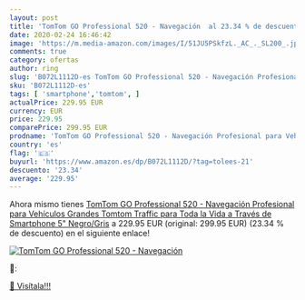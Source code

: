 ```yaml
---
layout: post
title: 'TomTom GO Professional 520 - Navegación  al 23.34 % de descuento'
date: 2020-02-24 16:46:42
image: 'https://m.media-amazon.com/images/I/51JU5PSkfzL._AC_._SL200_.jpg'
comments: true
category: ofertas
author: ring
slug: 'B072L1112D-es TomTom GO Professional 520 - Navegación Profesional para...'
sku: 'B072L1112D-es'
tags: [ 'smartphone','tomtom', ]
actualPrice: 229.95 EUR
currency: EUR
price: 229.95
comparePrice: 299.95 EUR
prodname: 'TomTom GO Professional 520 - Navegación Profesional para Vehículos Grandes  Tomtom Traffic para Toda la Vida a Través de Smartphone  5"  Negro/Gris'
country: 'es'
flag: '🇪🇸'
buyurl: 'https://www.amazon.es/dp/B072L1112D/?tag=tolees-21'
descuento: '23.34'
average: '229.95'
---
```


Ahora mismo tienes [TomTom GO Professional 520 - Navegación Profesional para Vehículos Grandes  Tomtom Traffic para Toda la Vida a Través de Smartphone  5"  Negro/Gris](https://www.amazon.es/dp/B072L1112D/?tag=tolees-21) a 229.95 EUR (original: 299.95 EUR) (23.34 %  de descuento) en el siguiente enlace!

[![TomTom GO Professional 520 - Navegación ](https://m.media-amazon.com/images/I/51JU5PSkfzL._AC_._SL200_.jpg)](https://www.amazon.es/dp/B072L1112D/?tag=tolees-21)

🔎:


[🛒 Visítala!!!](https://www.amazon.es/dp/B072L1112D/?tag=tolees-21)
